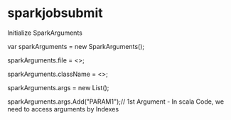 # sparkjobsubmit

Initialize SparkArguments

 var sparkArguments = new SparkArguments();
 
sparkArguments.file = <<BlobLocation or SAS URL>>;
 
sparkArguments.className = <<SCALA CLASS NAME>>;        
 
sparkArguments.args = new List<string>();

 sparkArguments.args.Add("PARAM1");// 1st Argument - In scala Code, we need to access arguments by Indexes
 
